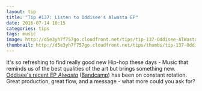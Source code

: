 ```yaml
---
layout: tip
title: "Tip #137: Listen to Oddisee's Alwasta EP"
date: 2016-07-14 10:15
categories: tips
tags: music
image: http://d5e3yh7f757go.cloudfront.net/tips/tip-137-Oddisee-AlWasta-.jpg
thumbnail: http://d5e3yh7f757go.cloudfront.net/tips/thumbs/tip-137-Oddisee-AlWasta-.jpg
---
```

It's so refreshing to find really good new Hip-hop these days - Music that reminds us of the best qualities of the art but brings something new. [Oddisee's recent EP _Alwasta_](https://open.spotify.com/album/48nXg8R2dOVpx4x0cPxqIN) ([Bandcamp](https://oddiseemmg.bandcamp.com/album/alwasta)) has been on constant rotation. Great production, great flow, and a message - what more could you ask for? 